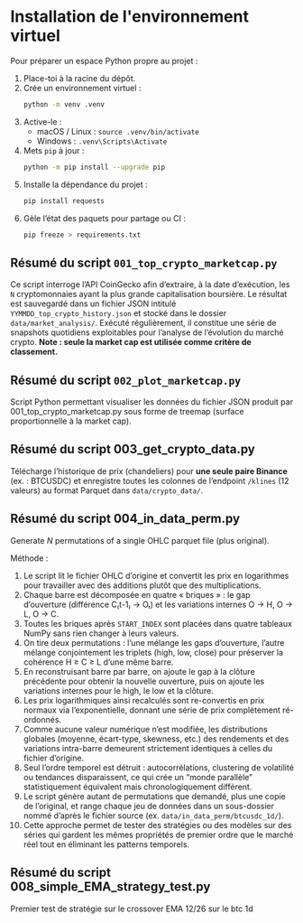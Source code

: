 # Installation de l'environnement virtuel

Pour préparer un espace Python propre au projet :

1. Place-toi à la racine du dépôt.
2. Crée un environnement virtuel :
   ```bash
   python -m venv .venv
   ```
3. Active-le :
   * macOS / Linux : `source .venv/bin/activate`
   * Windows : `.venv\Scripts\Activate`
4. Mets `pip` à jour :
   ```bash
   python -m pip install --upgrade pip
   ```
5. Installe la dépendance du projet :
   ```bash
   pip install requests
   ```
6. Gèle l’état des paquets pour partage ou CI :
   ```bash
   pip freeze > requirements.txt
   ```

## Résumé du script `001_top_crypto_marketcap.py`

Ce script interroge l’API CoinGecko afin d’extraire, à la date d’exécution, les `N` cryptomonnaies ayant la plus grande capitalisation boursière. Le résultat est sauvegardé dans un fichier JSON intitulé `YYMMDD_top_crypto_history.json` et stocké dans le dossier `data/market_analysis/`. Exécuté régulièrement, il constitue une série de snapshots quotidiens exploitables pour l’analyse de l’évolution du marché crypto. **Note : seule la market cap est utilisée comme critère de classement.**

## Résumé du script `002_plot_marketcap.py`

Script Python permettant visualiser les données du fichier JSON produit par 001_top_crypto_marketcap.py sous forme de treemap (surface proportionnelle à la market cap).

## Résumé du script 003_get_crypto_data.py

Télécharge l’historique de prix (chandeliers) pour **une seule paire Binance** (ex. : BTCUSDC) et enregistre toutes les colonnes de l’endpoint `/klines` (12 valeurs)
au format Parquet dans `data/crypto_data/`.

## Résumé du script 004_in_data_perm.py
Generate *N* permutations of a single OHLC parquet file (plus original).

Méthode : 
1. Le script lit le fichier OHLC d’origine et convertit les prix en logarithmes pour travailler avec des additions plutôt que des multiplications.
2. Chaque barre est décomposée en quatre « briques » : le gap d’ouverture (différence C₍t-1₎ → Oₜ) et les variations internes O → H, O → L, O → C.
3. Toutes les briques après `START_INDEX` sont placées dans quatre tableaux NumPy sans rien changer à leurs valeurs.
4. On tire deux permutations : l’une mélange les gaps d’ouverture, l’autre mélange conjointement les triplets (high, low, close) pour préserver la cohérence H ≥ C ≥ L d’une même barre.
5. En reconstruisant barre par barre, on ajoute le gap à la clôture précédente pour obtenir la nouvelle ouverture, puis on ajoute les variations internes pour le high, le low et la clôture.
6. Les prix logarithmiques ainsi recalculés sont re-convertis en prix normaux via l’exponentielle, donnant une série de prix complètement ré-ordonnés.
7. Comme aucune valeur numérique n’est modifiée, les distributions globales (moyenne, écart-type, skewness, etc.) des rendements et des variations intra-barre demeurent strictement identiques à celles du fichier d’origine.
8. Seul l’ordre temporel est détruit : autocorrélations, clustering de volatilité ou tendances disparaissent, ce qui crée un “monde parallèle” statistiquement équivalent mais chronologiquement différent.
9. Le script génère autant de permutations que demandé, plus une copie de l’original, et range chaque jeu de données dans un sous-dossier nommé d’après le fichier source (ex. `data/in_data_perm/btcusdc_1d/`).
10. Cette approche permet de tester des stratégies ou des modèles sur des séries qui gardent les mêmes propriétés de premier ordre que le marché réel tout en éliminant les patterns temporels.


## Résumé du script 008_simple_EMA_strategy_test.py

Premier test de stratégie sur le crossover EMA 12/26 sur le btc 1d



